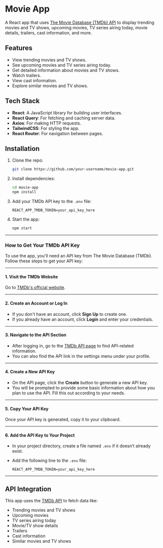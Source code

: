 # Movie App

A React app that uses [The Movie Database (TMDb) API](https://www.themoviedb.org/) to display trending movies and TV shows, upcoming movies, TV series airing today, movie details, trailers, cast information, and more.

## Features

- View trending movies and TV shows.
- See upcoming movies and TV series airing today.
- Get detailed information about movies and TV shows.
- Watch trailers.
- View cast information.
- Explore similar movies and TV shows.

## Tech Stack

- **React**: A JavaScript library for building user interfaces.
- **React Query**: For fetching and caching server data.
- **Axios**: For making HTTP requests.
- **TailwindCSS**: For styling the app.
- **React Router**: For navigation between pages.

## Installation

1. Clone the repo:

   ```bash
   git clone https://github.com/your-username/movie-app.git
   ```

2. Install dependencies:

   ```bash
   cd movie-app
   npm install
   ```

3. Add your TMDb API key to the `.env` file:

   ```env
   REACT_APP_TMDB_TOKEN=your_api_key_here
   ```

4. Start the app:

   ```bash
   npm start
   ```

---

### How to Get Your TMDb API Key

To use the app, you'll need an API key from The Movie Database (TMDb). Follow these steps to get your API key:

---

#### 1. Visit the TMDb Website

Go to [TMDb's official website](https://www.themoviedb.org/).

---

#### 2. Create an Account or Log In

- If you don't have an account, click **Sign Up** to create one.
- If you already have an account, click **Login** and enter your credentials.

---

#### 3. Navigate to the API Section

- After logging in, go to the [TMDb API page](https://www.themoviedb.org/settings/api) to find API-related information.
- You can also find the API link in the settings menu under your profile.

---

#### 4. Create a New API Key

- On the API page, click the **Create** button to generate a new API key.
- You will be prompted to provide some basic information about how you plan to use the API. Fill this out according to your needs.

---

#### 5. Copy Your API Key

Once your API key is generated, copy it to your clipboard.

---

#### 6. Add the API Key to Your Project

- In your project directory, create a file named `.env` if it doesn’t already exist.
- Add the following line to the `.env` file:

  ```plaintext
  REACT_APP_TMDB_TOKEN=your_api_key_here
  ```

---

## API Integration

This app uses the [TMDb API](https://www.themoviedb.org/documentation/api) to fetch data like:

- Trending movies and TV shows
- Upcoming movies
- TV series airing today
- Movie/TV show details
- Trailers
- Cast information
- Similar movies and TV shows

